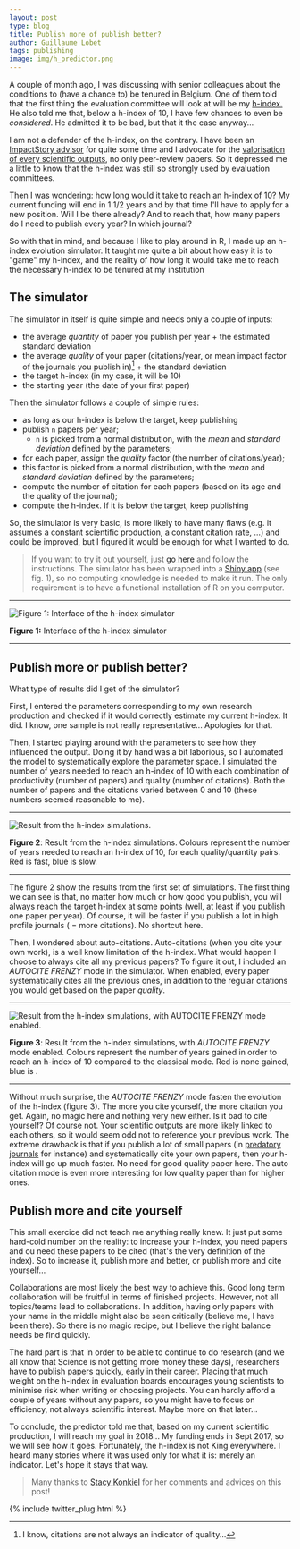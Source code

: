 ```yaml
---
layout: post
type: blog
title: Publish more of publish better? 
author: Guillaume Lobet
tags: publishing
image: img/h_predictor.png
---
```



A couple of month ago, I was discussing with senior colleagues about the conditions to (have a chance to) be tenured in Belgium. One of them told that the first thing the evaluation committee will look at will be my [h-index.]() He also told me that, below a h-index of 10, I have few chances to even be *considered*. He admitted it to be bad, but that it the case anyway...
<!-- more -->

I am not a defender of the h-index, on the contrary. I have been an [ImpactStory advisor](http://blog.impactstory.org/advisor-month-lobet/) for quite some time  and I advocate for the [valorisation of every scientific outputs](www.guillaumelobet.be/science_valorisation/), no only peer-review papers. So it depressed me a little to know that the h-index was still so strongly used by evaluation committees.

Then I was wondering: how long would it take to reach an h-index of 10? My current funding will end in 1 1/2 years and by that time I'll have to apply for a new position. Will I be there already? And to reach that, how many papers do I need to publish every year? In which journal?

So with that in mind, and because I like to play around in R, I made up an h-index evolution simulator. It taught me quite a bit about how easy it is to "game" my h-index, and the reality of how long it would take me to reach the necessary h-index to be tenured at my institution

## The simulator

The simulator in itself is quite simple and needs only a couple of inputs:

- the average *quantity* of paper you publish per year + the estimated standard deviation
- the average *quality* of your paper (citations/year, or mean impact factor of  the journals you publish in)[^1] + the standard deviation
- the target h-index (in my case, it will be 10)
- the starting year (the date of your first paper)

[^1]: I know, citations are not always an indicator of quality...

Then the simulator follows a couple of simple rules:

- as long as our h-index is below the target, keep publishing
- publish `n` papers per year;
	- `n` is picked from a normal distribution, with the *mean* and *standard deviation* defined by the parameters;
- for each paper, assign the *quality* factor (the number of citations/year);
- this factor is picked from a normal distribution, with the *mean* and *standard deviation* defined by the parameters;
- compute the number of citation for each papers (based on its age and the quality of the journal);
- compute the h-index. If it is below the target, keep publishing

So, the simulator is very basic, is more likely to have many flaws (e.g. it assumes a constant scientific production, a constant citation rate, ...) and could be improved, but I figured it would be enough for what I wanted to do. 

> If you want to try it out yourself, just [go here](https://github.com/guillaumelobet/h-index-simulator) and follow the instructions. The simulator has been wrapped into a [Shiny app](http://shiny.rstudio.com) (see fig. 1), so no computing knowledge is needed to make it run. The only requirement is to have a functional installation of R on you computer. 

---

![Figure 1: Interface of the h-index simulator](/img/h_predictor.png)

**Figure 1:** Interface of the h-index simulator

---

## Publish more or publish better?

What type of results did I get of the simulator? 

First, I entered the parameters corresponding to my own research production and checked if it would correctly estimate my current h-index. It did.  I know, one sample is not really representative... Apologies for that.  

Then, I started playing around with the parameters to see how they influenced the output. Doing it by hand was a bit laborious, so I automated the model to systematically explore the parameter space. I simulated the number of years needed to reach an h-index of 10 with each combination of productivity (number of papers) and quality (number of citations). Both the number of papers and the citations varied between 0 and 10 (these numbers seemed reasonable to me).

---

![Result from the h-index simulations.](/img/h_evol_no_auto.png)

**Figure 2**: Result from the h-index simulations. Colours represent the number of years needed to reach an h-index of 10, for each quality/quantity pairs. Red is fast, blue is slow.

---


The figure 2 show the results from the first set of simulations. The first thing we can see is that, no matter how much or how good you publish, you will always reach the target h-index at some points (well, at least if you publish one paper per year). Of course, it will be faster if you publish a lot in high profile journals ( = more citations). No shortcut here. 

Then, I wondered about auto-citations. Auto-citations (when you cite your own work), is a well know limitation of the h-index. What would happen I choose to always cite all my previous papers? To figure it out, I included an *AUTOCITE FRENZY* mode in the simulator. When enabled, every paper systematically cites all the previous ones, in addition to the regular citations you would get based on the paper *quality*.  

---

![Result from the h-index simulations, with AUTOCITE FRENZY mode enabled.](/img/h_evol_auto_diff.png)

**Figure 3**: Result from the h-index simulations, with *AUTOCITE FRENZY* mode enabled. Colours represent the number of years gained in order to reach an h-index of 10 compared to the classical mode. Red is none gained, blue is .

---


Without much surprise, the *AUTOCITE FRENZY* mode fasten the evolution of the h-index (figure 3). The more you cite yourself, the more citation you get. Again, no magic here and nothing very new either. Is it bad to cite yourself? Of course not. Your scientific outputs are more likely linked to each others, so it would seem odd not to reference your previous work. The extreme drawback is that if you publish a lot of small papers (in [predatory journals](https://en.wikipedia.org/wiki/Predatory_open_access_publishing) for instance) and systematically cite your own papers, then your h-index will go up much faster. No need for good quality paper here. The auto citation mode is even more interesting for low quality paper than for higher ones. 


## Publish more and cite yourself


This small exercice did not teach me anything really knew. It just put some hard-cold number on the reality: to increase your h-index, you need papers and ou need these papers to be cited (that's the very definition of the index). So to increase it, publish more and better, or publish more and cite yourself... 

Collaborations are most likely the best way to achieve this. Good long term collaboration will be fruitful in terms of finished projects. However, not all topics/teams lead to collaborations. In addition, having only papers with your name in the middle might also be seen critically (believe me, I have been there). So there is no magic recipe, but I believe the right balance needs be find quickly. 

The hard part is that in order to be able to continue to do research (and we all know that Science is not getting more money these days), researchers have to publish papers quickly, early in their career. Placing that much weight on the h-index in evaluation boards encourages young scientists to minimise risk when writing or choosing projects. You can hardly afford a couple of years without any papers, so you might have to focus on efficiency, not always scientific interest. Maybe more on that later...

To conclude, the predictor told me that, based on my current scientific production, I will reach my goal in 2018... My funding ends in Sept 2017, so we will see how it goes. Fortunately, the h-index is not King everywhere. I heard many stories where it was used only for what it is: merely an indicator. Let's hope it stays that way. 

> Many thanks to [Stacy Konkiel](skonkiel) for her comments and advices on this post!


{% include twitter_plug.html %}


